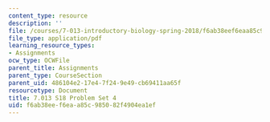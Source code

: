 ```yaml
---
content_type: resource
description: ''
file: /courses/7-013-introductory-biology-spring-2018/f6ab38eef6eaa85c985082f4904ea1ef_MIT7_013s18Pset4Q.pdf
file_type: application/pdf
learning_resource_types:
- Assignments
ocw_type: OCWFile
parent_title: Assignments
parent_type: CourseSection
parent_uid: 486104e2-17e4-7f24-9e49-cb69411aa65f
resourcetype: Document
title: 7.013 S18 Problem Set 4
uid: f6ab38ee-f6ea-a85c-9850-82f4904ea1ef
---
```

